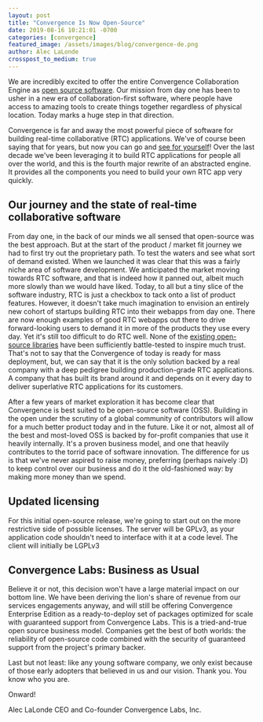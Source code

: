 ```yaml
---
layout: post
title: "Convergence Is Now Open-Source"
date: 2019-08-16 10:21:01 -0700
categories: [convergence]
featured_image: /assets/images/blog/convergence-de.png
author: Alec LaLonde
crosspost_to_medium: true
---
```

We are incredibly excited to offer the entire Convergence Collaboration Engine as [open source software](https://github.com/convergencelabs/convergence-server).  Our mission from day one has been to usher in a new era of collaboration-first software, where people have access to amazing tools to create things together regardless of physical location.  Today marks a huge step in that direction.

Convergence is far and away the most powerful piece of software for building real-time collaborative (RTC) applications.  We've of course been saying that for years, but now you can go and [see for yourself](https://github.com/convergencelabs/convergence-server)!  Over the last decade we've been leveraging it to build RTC applications for people all over the world, and this is the fourth major rewrite of an abstracted engine.  It provides all the components you need to build your own RTC app very quickly.

## Our journey and the state of real-time collaborative software

From day one, in the back of our minds we all sensed that open-source was the best approach.  But at the start of the product / market fit journey we had to first try out the proprietary path.  To test the waters and see what sort of demand existed.  When we launched it was clear that this was a fairly niche area of software development.  We anticipated the market moving towards RTC software, and that is indeed how it panned out, albeit much more slowly than we would have liked.  Today, to all but a tiny slice of the software industry, RTC is just a checkbox to tack onto a list of product features.  However, it doesn't take much imagination to envision an entirely new cohort of startups building RTC into their webapps from day one.  There are now enough examples of good RTC webapps out there to drive forward-looking users to demand it in more of the products they use every day.  Yet it's still too difficult to do RTC well. None of the [existing open-source libraries](https://convergencelabs.com/realtime-collaboration-technology-guide/) have been sufficiently battle-tested to inspire much trust.  That's not to say that the Convergence of today is ready for mass deployment, but, we can say that it is the only solution backed by a real company with a deep pedigree building production-grade RTC applications.  A company that has built its brand around it and depends on it every day to deliver superlative RTC applications for its customers.  

After a few years of market exploration it has become clear that Convergence is best suited to be open-source software (OSS).  Building in the open under the scrutiny of a global community of contributors will allow for a much better product today and in the future. Like it or not, almost all of the best and most-loved OSS is backed by for-profit companies that use it heavily internally.  It's a proven business model, and one that heavily contributes to the torrid pace of software innovation.  The difference for us is that we've never aspired to raise money, preferring (perhaps naively :D) to keep control over our business and do it the old-fashioned way: by making more money than we spend. 

## Updated licensing

For this initial open-source release, we're going to start out on the more restrictive side of possible licenses.  The server will be GPLv3, as your application code shouldn't need to interface with it at a code level.  The client will initially be LGPLv3

## Convergence Labs: Business as Usual

Believe it or not, this decision won't have a large material impact on our bottom line.  We have been deriving the lion's share of revenue from our services engagements anyway, and will still be offering Convergence Enterprise Edition as a ready-to-deploy set of packages optimized for scale with guaranteed support from Convergence Labs.  This is a tried-and-true open source business model.  Companies get the best of both worlds: the reliability of open-source code combined with the security of guaranteed support from the project's primary backer. 

Last but not least: like any young software company, we only exist because of those early adopters that believed in us and our vision.  Thank you.  You know who you are.

Onward!

Alec LaLonde
CEO and Co-founder
Convergence Labs, Inc.